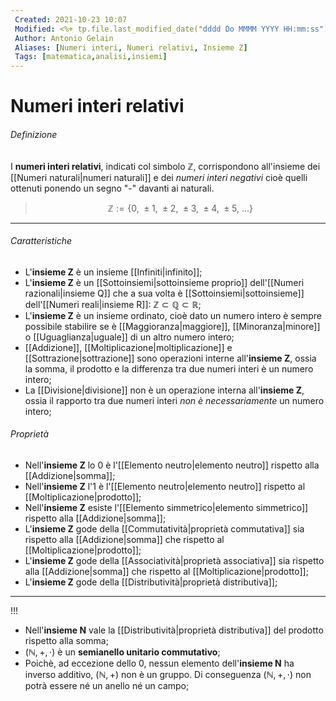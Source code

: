 ```yaml
---
 Created: 2021-10-23 10:07
 Modified: <%+ tp.file.last_modified_date("dddd Do MMMM YYYY HH:mm:ss") %>
 Author: Antonio Gelain
 Aliases: [Numeri interi, Numeri relativi, Insieme Z]
 Tags: [matematica,analisi,insiemi]
---
```


# Numeri interi relativi

###### Definizione

I **numeri interi relativi**, indicati col simbolo $\mathbb{Z}$, corrispondono all'insieme dei [[Numeri naturali|numeri naturali]] e dei *numeri interi negativi* cioè quelli ottenuti ponendo un segno "-" davanti ai naturali.

> $$\mathbb{Z} := \{0,\ \pm 1,\ \pm 2,\ \pm 3,\ \pm 4,\ \pm 5,\ ...\}$$

---

###### Caratteristiche

- L'**insieme Z** è un insieme [[Infiniti|infinito]];
- L'**insieme Z** è un [[Sottoinsiemi|sottoinsieme proprio]] dell'[[Numeri razionali|insieme Q]] che a sua volta è [[Sottoinsiemi|sottoinsieme]] dell'[[Numeri reali|insieme R]]: $\mathbb{Z} \subset \mathbb{Q} \subset \mathbb{R}$;
- L'**insieme Z** è un insieme ordinato, cioè dato un numero intero è sempre possibile stabilire se è [[Maggioranza|maggiore]], [[Minoranza|minore]] o [[Uguaglianza|uguale]] di un altro numero intero;
- [[Addizione]], [[Moltiplicazione|moltiplicazione]] e [[Sottrazione|sottrazione]] sono operazioni interne all'**insieme Z**, ossia la somma, il prodotto e la differenza tra due numeri interi è un numero intero;
- La [[Divisione|divisione]] non è un operazione interna all'**insieme Z**, ossia il rapporto tra due numeri interi *non è necessariamente* un numero intero;

###### Proprietà

- Nell'**insieme Z** lo 0 è l'[[Elemento neutro|elemento neutro]] rispetto alla [[Addizione|somma]];
- Nell'**insieme Z** l'1 è l'[[Elemento neutro|elemento neutro]] rispetto al [[Moltiplicazione|prodotto]];
- Nell'**insieme Z** esiste l'[[Elemento simmetrico|elemento simmetrico]] rispetto alla [[Addizione|somma]];
- L'**insieme Z** gode della [[Commutatività|proprietà commutativa]] sia rispetto alla [[Addizione|somma]] che rispetto al [[Moltiplicazione|prodotto]];
- L'**insieme Z** gode della [[Associatività|proprietà associativa]] sia rispetto alla [[Addizione|somma]] che rispetto al [[Moltiplicazione|prodotto]];
- L'**insieme Z** gode della [[Distributività|proprietà distributiva]];

--- 

!!!
- Nell'**insieme N** vale la [[Distributività|proprietà distributiva]] del prodotto rispetto alla somma;
- $(\mathbb{N}, +, \cdot)$ è un **semianello unitario commutativo**;
- Poichè, ad eccezione dello 0, nessun elemento dell'**insieme N** ha inverso additivo, $(\mathbb{N}, +)$ non è un gruppo.
	Di conseguenza $(\mathbb{N}, +, \cdot)$ non potrà essere né un anello né un campo;